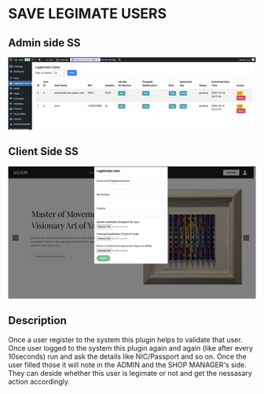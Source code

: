 # SAVE LEGIMATE USERS

## Admin side SS

![1740345094962](images/README/1740345094962.png)


## Client Side SS

![1740345174283](images/README/1740345174283.png)



## Description

Once a user register to the system this plugin helps to validate that user. Once user logged to the system this plugin again and again (like after every 10seconds) run and ask the details like NIC/Passport and so on. Once the user filled those it will note in the ADMIN and the SHOP MANAGER's side. They can deside whether this user is legimate or not and get the nessasary action accordingly.
